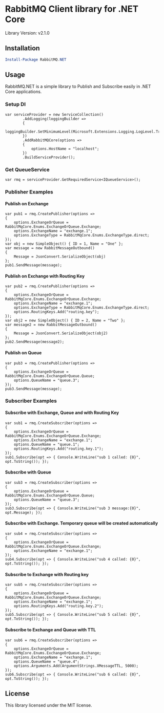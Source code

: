 # RabbitMQ Client library for .NET Core

Library Version: v2.1.0

## Installation

```powershell
Install-Package RabbitMQ.NET
```

## Usage

RabbitMQ.NET is a simple library to Publish and Subscribe easily in .NET Core applications.

### Setup DI
```
var serviceProvider = new ServiceCollection()
        .AddLogging(loggingBuilder =>
        {
            loggingBuilder.SetMinimumLevel(Microsoft.Extensions.Logging.LogLevel.Trace);
        })
        .AddRabbitMQCore(options =>
        {
            options.HostName = "localhost";
        })
        .BuildServiceProvider();
```

### Get QueueService
```
var rmq = serviceProvider.GetRequiredService<IQueueService>();
```

### Publisher Examples

#### Publish on Exchange

```
var pub1 = rmq.CreatePublisher(options =>
{
    options.ExchangeOrQueue = RabbitMqCore.Enums.ExchangeOrQueue.Exchange;
    options.ExchangeName = "exchange.1";
    options.ExchangeType = RabbitMqCore.Enums.ExchangeType.direct;
});
var obj = new SimpleObject() { ID = 1, Name = "One" };
var message = new RabbitMessageOutbound()
{
    Message = JsonConvert.SerializeObject(obj)
};
pub1.SendMessage(message);
```

#### Publish on Exchange with Routing Key

```
var pub2 = rmq.CreatePublisher(options =>
{
    options.ExchangeOrQueue = RabbitMqCore.Enums.ExchangeOrQueue.Exchange;
    options.ExchangeName = "exchange.1";
    options.ExchangeType = RabbitMqCore.Enums.ExchangeType.direct;
    options.RoutingKeys.Add("routing.key");
});
var obj2 = new SimpleObject() { ID = 2, Name = "Two" };
var message2 = new RabbitMessageOutbound()
{
    Message = JsonConvert.SerializeObject(obj2)
};
pub2.SendMessage(message2);
```

#### Publish on Queue
```
var pub3 = rmq.CreatePublisher(options =>
{
    options.ExchangeOrQueue = RabbitMqCore.Enums.ExchangeOrQueue.Queue;
    options.QueueName = "queue.3";
});
pub3.SendMessage(message);
```

### Subscriber Examples
#### Subscribe with Exchange, Queue and with Routing Key
```
var sub1 = rmq.CreateSubscriber(options =>
{
    options.ExchangeOrQueue = RabbitMqCore.Enums.ExchangeOrQueue.Exchange;
    options.ExchangeName = "exchange.1";
    options.QueueName = "queue.1";
    options.RoutingKeys.Add("routing.key.1");
});
sub1.Subscribe(opt => { Console.WriteLine("sub 1 called: {0}", opt.ToString()); });
```
#### Subscribe with Queue
```
var sub3 = rmq.CreateSubscriber(options =>
{
    options.ExchangeOrQueue = RabbitMqCore.Enums.ExchangeOrQueue.Queue;
    options.QueueName = "queue.3";
});
sub3.Subscribe(opt => { Console.WriteLine("sub 3 message:{0}", opt.Message); });
```

#### Subscribe with Exchange. Temporary queue will be created automatically
```
var sub4 = rmq.CreateSubscriber(options =>
{
    options.ExchangeOrQueue = RabbitMqCore.Enums.ExchangeOrQueue.Exchange;
    options.ExchangeName = "exchange.1";
});
sub4.Subscribe(opt => { Console.WriteLine("sub 4 called: {0}", opt.ToString()); });
```

#### Subscribe to Exchange with Routing key
```
var sub5 = rmq.CreateSubscriber(options =>
{
    options.ExchangeOrQueue = RabbitMqCore.Enums.ExchangeOrQueue.Exchange;
    options.ExchangeName = "exchange.1";
    options.RoutingKeys.Add("routing.key.2");
});
sub5.Subscribe(opt => { Console.WriteLine("sub 5 called: {0}", opt.ToString()); });
```

#### Subscribe to Exchange and Queue with TTL
```
var sub6 = rmq.CreateSubscriber(options =>
{
    options.ExchangeOrQueue = RabbitMqCore.Enums.ExchangeOrQueue.Exchange;
    options.ExchangeName = "exchange.1";
    options.QueueName = "queue.4";
    options.Arguments.Add(ArgumentStrings.XMessageTTL, 5000);
});
sub6.Subscribe(opt => { Console.WriteLine("sub 6 called: {0}", opt.ToString()); });
```

## License

This library licensed under the MIT license.
